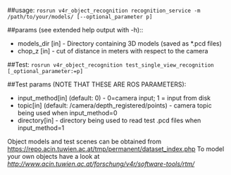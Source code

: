 ##usage:
`rosrun v4r_object_recognition recognition_service -m /path/to/your/models/ [--optional_parameter p]`

##params (see extended help output with -h)::
*	models\_dir [in] - Directory containing 3D models (saved as *.pcd files)
*	chop\_z [in] - cut of distance in meters with respect to the camera
	
##Test:
`rosrun v4r_object_recognition test_single_view_recognition [_optional_parameter:=p]` 

##Test params (NOTE THAT THESE ARE ROS PARAMETERS):
*  input\_method[in] (default: 0) - 0=camera input; 1 = input from disk
*  topic[in] (default: /camera/depth\_registered/points) - camera topic being used when input\_method=0
*  directory[in] - directory being used to read test .pcd files when input\_method=1
   

Object models and test scenes can be obtained from https://repo.acin.tuwien.ac.at/tmp/permanent/dataset_index.php
To model your own objects have a look at *http://www.acin.tuwien.ac.at/forschung/v4r/software-tools/rtm/*
